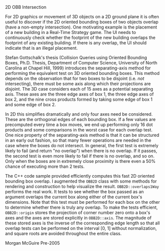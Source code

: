 2D OBB Intersection

For 2D graphics or movement of 3D objects on a 2D ground plane it is often useful to discover
if the 2D oriented bounding boxes of two objects overlap (have a non-empty intersection).  One
motivating example is the placement of a new building in a Real-Time Strategy game.  The UI
needs to continuously check whether the footprint of the new building overlaps the footprint of
any existing building.  If there is any overlap, the UI should indicate that is an illegal
placement.

Stefan Gottschalk's thesis (Collision Queries using Oriented Bounding Boxes, Ph.D. Thesis,
Department of Computer Science, University of North Carolina at Chapel Hill, 1999) introduces
the separating-axis method for performing the equivalent test on 3D oriented bounding boxes.
This method depends on the observation that for two boxes to be disjoint (i.e. *not*
intersecting), there must be some axis along which their projections are disjoint.  The 3D case
considers each of 15 axes as a potential separating axis.  These axes are the three edge axes
of box 1, the three edge axes of box 2, and the nine cross products formed by taking some edge
of box 1 and some edge of box 2.
 
In 2D this simplifies dramatically and only four axes need be considered.  These are the
orthogonal edges of each bounding box.  If a few values are precomputed every time a box moves,
we end up performing only 16 dot products and some comparisons in the worst case for each
overlap test. One nice property of the separating-axis method is that it can be structured in
an early out fashion, so that many fewer operations are needed in the case where the boxes do
not intersect.  In general, the first test is extremely likely to fail (and return "no
overlap") when there is no overlap.  If it passes, the second test is even more likely to fail
if there is no overlap, and so on.  Only when the boxes are in extremely close proximity is
there even a 50% chance of executing more than 2 tests.
 
The C++ code sample provided efficiently computes this fast 2D oriented bounding box overlap.
I augmented the `OBB2D` class with some methods for rendering and construction to help visualize
the result.  `OBB2D::overlaps1Way` performs the real work.  It tests to see whether the box
passed as an argument overlaps the current box along either of the current box's dimensions.
Note that this test must be performed for each box on the other to determine whether there is
truly any overlap. To make the tests efficient, `OBB2D::origin` stores the projection
of corner number zero onto a box's axes and the axes are stored explicitly in `OBB2D::axis`.  The
magnitude of these stored axes is the inverse of the corresponding edge length so that all
overlap tests can be performed on the interval [0, 1] without normalization, and square roots
are avoided throughout the entire class.
 
Morgan McGuire Pre-2005
